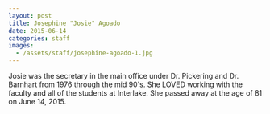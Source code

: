 ```yaml
---
layout: post
title: Josephine "Josie" Agoado
date: 2015-06-14
categories: staff
images:
  - /assets/staff/josephine-agoado-1.jpg
---
```

Josie was the secretary in the main office under Dr. Pickering and Dr. Barnhart from 1976 through the mid 90's.  She LOVED working with the faculty and all of the students at Interlake.  She passed away at the age of 81 on June 14, 2015.
